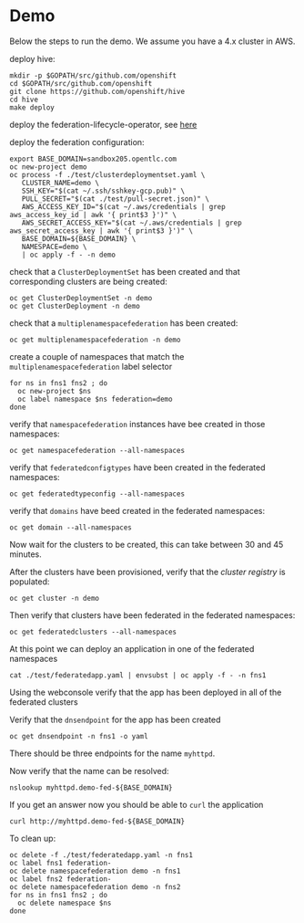 # Demo

Below the steps to run the demo.
We assume you have a 4.x cluster in AWS.

deploy hive:

```shell
mkdir -p $GOPATH/src/github.com/openshift
cd $GOPATH/src/github.com/openshift
git clone https://github.com/openshift/hive
cd hive
make deploy
```

deploy the federation-lifecycle-operator, see [here](./README.md#Installetion)

deploy the federation configuration:

```shell
export BASE_DOMAIN=sandbox205.opentlc.com
oc new-project demo
oc process -f ./test/clusterdeploymentset.yaml \
   CLUSTER_NAME=demo \
   SSH_KEY="$(cat ~/.ssh/sshkey-gcp.pub)" \
   PULL_SECRET="$(cat ./test/pull-secret.json)" \
   AWS_ACCESS_KEY_ID="$(cat ~/.aws/credentials | grep aws_access_key_id | awk '{ print$3 }')" \
   AWS_SECRET_ACCESS_KEY="$(cat ~/.aws/credentials | grep aws_secret_access_key | awk '{ print$3 }')" \
   BASE_DOMAIN=${BASE_DOMAIN} \
   NAMESPACE=demo \
   | oc apply -f - -n demo
```

check that a `ClusterDeploymentSet` has been created and that corresponding clusters are being created:

```shell
oc get ClusterDeploymentSet -n demo
oc get ClusterDeployment -n demo
```

check that a `multiplenamespacefederation` has been created:

```shell
oc get multiplenamespacefederation -n demo
```

create a couple of namespaces that match the `multiplenamespacefederation` label selector

```shell
for ns in fns1 fns2 ; do
  oc new-project $ns
  oc label namespace $ns federation=demo
done
```

verify that `namespacefederation` instances have bee created in those namespaces:

```shell
oc get namespacefederation --all-namespaces
```

verify that `federatedconfigtypes` have been created in the federated namespaces:

```shell
oc get federatedtypeconfig --all-namespaces
```

verify that `domains` have beed created in the federated namespaces:

```shell
oc get domain --all-namespaces
```

Now wait for the clusters to be created, this can take between 30 and 45 minutes.

After the clusters have been provisioned, verify that the *cluster registry* is populated:

```shell
oc get cluster -n demo
```

Then verify that clusters have been federated in the federated namespaces:

```shell
oc get federatedclusters --all-namespaces
```

At this point we can deploy an application in one of the federated namespaces

```shell
cat ./test/federatedapp.yaml | envsubst | oc apply -f - -n fns1
```

Using the webconsole verify that the app has been deployed in all of the federated clusters

Verify that the `dnsendpoint` for the app has been created

```shell
oc get dnsendpoint -n fns1 -o yaml
```

There should be three endpoints for the name `myhttpd`.

Now verify that the name can be resolved:

```shell
nslookup myhttpd.demo-fed-${BASE_DOMAIN}
```

If you get an answer now you should be able to `curl` the application

```shell
curl http://myhttpd.demo-fed-${BASE_DOMAIN}
```

To clean up:

```shell
oc delete -f ./test/federatedapp.yaml -n fns1
oc label fns1 federation-
oc delete namespacefederation demo -n fns1
oc label fns2 federation-
oc delete namespacefederation demo -n fns2
for ns in fns1 fns2 ; do
  oc delete namespace $ns
done
```